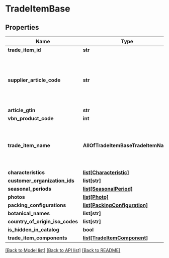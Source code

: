 # TradeItemBase

## Properties
Name | Type | Description | Notes
------------ | ------------- | ------------- | -------------
**trade_item_id** | **str** |  | 
**supplier_article_code** | **str** | Supplier article code cannot contain leading, trailing or duplicate whitespaces. | 
**article_gtin** | **str** |  | [optional] 
**vbn_product_code** | **int** |  | 
**trade_item_name** | **AllOfTradeItemBaseTradeItemName** | Trade item name cannot contain leading, trailing or duplicate whitespaces. | 
**characteristics** | [**list[Characteristic]**](Characteristic.md) |  | 
**customer_organization_ids** | **list[str]** |  | [optional] 
**seasonal_periods** | [**list[SeasonalPeriod]**](SeasonalPeriod.md) |  | [optional] 
**photos** | [**list[Photo]**](Photo.md) |  | 
**packing_configurations** | [**list[PackingConfiguration]**](PackingConfiguration.md) |  | 
**botanical_names** | **list[str]** |  | [optional] 
**country_of_origin_iso_codes** | **list[str]** |  | [optional] 
**is_hidden_in_catalog** | **bool** |  | 
**trade_item_components** | [**list[TradeItemComponent]**](TradeItemComponent.md) |  | [optional] 

[[Back to Model list]](../README.md#documentation-for-models) [[Back to API list]](../README.md#documentation-for-api-endpoints) [[Back to README]](../README.md)

